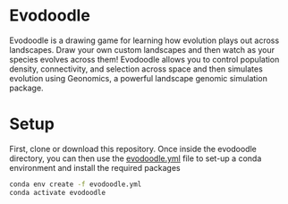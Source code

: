 # Evodoodle

Evodoodle is a drawing game for learning how evolution plays out across landscapes. Draw your own custom landscapes and then watch as your species evolves across them! Evodoodle allows you to control population density, connectivity, and selection across space and then simulates evolution using Geonomics, a powerful landscape genomic simulation package.

# Setup

First, clone or download this repository. Once inside the evodoodle directory, you can then use the [evodoodle.yml](evodoodle.yml) file to set-up a conda environment and install the required packages

```bash
conda env create -f evodoodle.yml
conda activate evodoodle
```